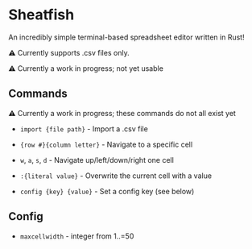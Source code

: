 # Sheatfish

An incredibly simple terminal-based spreadsheet editor written in Rust!

<!-- todo: add image of a sheatfish and a spreadsheet screenshot -->

:warning: Currently supports .csv files only.

:warning: Currently a work in progress; not yet usable

## Commands

:warning: Currently a work in progress; these commands do not all exist yet

- `import {file path}` -
Import a .csv file

- `{row #}{column letter}` -
Navigate to a specific cell

- `w`, `a`, `s`, `d` -
Navigate up/left/down/right one cell

- `:{literal value}` -
Overwrite the current cell with a value

- `config {key} {value}` -
Set a config key (see below)

## Config

- `maxcellwidth` - integer from 1..=50
